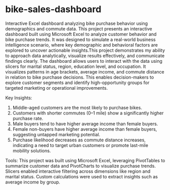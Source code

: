 # bike-sales-dashboard
Interactive Excel dashboard analyzing bike purchase behavior using demographics and commute data.
This project presents an interactive dashboard built using Microsoft Excel to analyze customer behavior and bike purchase trends. It was designed to simulate a real-world business intelligence scenario, where key demographic and behavioral factors are explored to uncover actionable insights.This project demonstrates my ability to approach data analytically, visualize results effectively, and communicate findings clearly. 
The dashboard allows users to interact with the data using slicers for marital status, region, education level, and occupation. It visualizes patterns in age brackets, average income, and commute distance in relation to bike purchase decisions. This enables decision-makers to explore customer segments and identify high-opportunity groups for targeted marketing or operational improvements.

Key Insights:
1. Middle-aged customers are the most likely to purchase bikes.
2. Customers with shorter commutes (0–1 mile) show a significantly higher purchase rate.
3. Male buyers tend to have higher average income than female buyers.
4. Female non-buyers have higher average income than female buyers, suggesting untapped marketing potential.
5. Purchase likelihood decreases as commute distance increases, indicating a need to target urban customers or promote last-mile mobility solutions.
  
Tools:
This project was built using Microsoft Excel, leveraging PivotTables to summarize customer data and PivotCharts to visualize purchase trends. Slicers enabled interactive filtering across dimensions like region and marital status. Custom calculations were used to extract insights such as average income by group.


